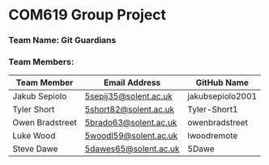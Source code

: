 # COM619 Group Project

### Team Name: Git Guardians

### Team Members:
| Team Member | Email Address | GitHub Name |
| --------- | --------- | --------- |
| Jakub Sepiolo | 5sepij35@solent.ac.uk | jakubsepiolo2001 |
| Tyler Short | 5short82@solent.ac.uk | Tyler-Short1 |
| Owen Bradstreet | 5brado63@solent.ac.uk | owenbradstreet |
| Luke Wood | 5woodl59@solent.ac.uk | lwoodremote |
| Steve Dawe | 5dawes65@solent.ac.uk | 5Dawe |
